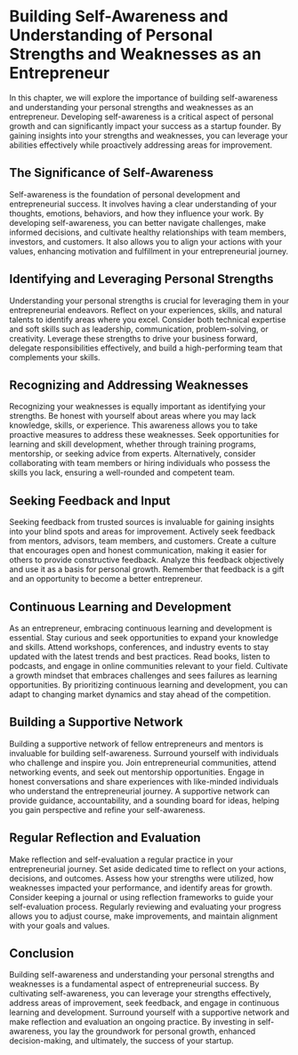 Building Self-Awareness and Understanding of Personal Strengths and Weaknesses as an Entrepreneur
==========================================================================================================

In this chapter, we will explore the importance of building self-awareness and understanding your personal strengths and weaknesses as an entrepreneur. Developing self-awareness is a critical aspect of personal growth and can significantly impact your success as a startup founder. By gaining insights into your strengths and weaknesses, you can leverage your abilities effectively while proactively addressing areas for improvement.

**The Significance of Self-Awareness**
--------------------------------------

Self-awareness is the foundation of personal development and entrepreneurial success. It involves having a clear understanding of your thoughts, emotions, behaviors, and how they influence your work. By developing self-awareness, you can better navigate challenges, make informed decisions, and cultivate healthy relationships with team members, investors, and customers. It also allows you to align your actions with your values, enhancing motivation and fulfillment in your entrepreneurial journey.

**Identifying and Leveraging Personal Strengths**
-------------------------------------------------

Understanding your personal strengths is crucial for leveraging them in your entrepreneurial endeavors. Reflect on your experiences, skills, and natural talents to identify areas where you excel. Consider both technical expertise and soft skills such as leadership, communication, problem-solving, or creativity. Leverage these strengths to drive your business forward, delegate responsibilities effectively, and build a high-performing team that complements your skills.

**Recognizing and Addressing Weaknesses**
-----------------------------------------

Recognizing your weaknesses is equally important as identifying your strengths. Be honest with yourself about areas where you may lack knowledge, skills, or experience. This awareness allows you to take proactive measures to address these weaknesses. Seek opportunities for learning and skill development, whether through training programs, mentorship, or seeking advice from experts. Alternatively, consider collaborating with team members or hiring individuals who possess the skills you lack, ensuring a well-rounded and competent team.

**Seeking Feedback and Input**
------------------------------

Seeking feedback from trusted sources is invaluable for gaining insights into your blind spots and areas for improvement. Actively seek feedback from mentors, advisors, team members, and customers. Create a culture that encourages open and honest communication, making it easier for others to provide constructive feedback. Analyze this feedback objectively and use it as a basis for personal growth. Remember that feedback is a gift and an opportunity to become a better entrepreneur.

**Continuous Learning and Development**
---------------------------------------

As an entrepreneur, embracing continuous learning and development is essential. Stay curious and seek opportunities to expand your knowledge and skills. Attend workshops, conferences, and industry events to stay updated with the latest trends and best practices. Read books, listen to podcasts, and engage in online communities relevant to your field. Cultivate a growth mindset that embraces challenges and sees failures as learning opportunities. By prioritizing continuous learning and development, you can adapt to changing market dynamics and stay ahead of the competition.

**Building a Supportive Network**
---------------------------------

Building a supportive network of fellow entrepreneurs and mentors is invaluable for building self-awareness. Surround yourself with individuals who challenge and inspire you. Join entrepreneurial communities, attend networking events, and seek out mentorship opportunities. Engage in honest conversations and share experiences with like-minded individuals who understand the entrepreneurial journey. A supportive network can provide guidance, accountability, and a sounding board for ideas, helping you gain perspective and refine your self-awareness.

**Regular Reflection and Evaluation**
-------------------------------------

Make reflection and self-evaluation a regular practice in your entrepreneurial journey. Set aside dedicated time to reflect on your actions, decisions, and outcomes. Assess how your strengths were utilized, how weaknesses impacted your performance, and identify areas for growth. Consider keeping a journal or using reflection frameworks to guide your self-evaluation process. Regularly reviewing and evaluating your progress allows you to adjust course, make improvements, and maintain alignment with your goals and values.

**Conclusion**
--------------

Building self-awareness and understanding your personal strengths and weaknesses is a fundamental aspect of entrepreneurial success. By cultivating self-awareness, you can leverage your strengths effectively, address areas of improvement, seek feedback, and engage in continuous learning and development. Surround yourself with a supportive network and make reflection and evaluation an ongoing practice. By investing in self-awareness, you lay the groundwork for personal growth, enhanced decision-making, and ultimately, the success of your startup.
